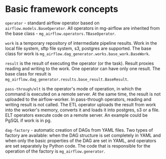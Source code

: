 # Basic framework concepts

`operator` - standard airflow operator based on `airflow.models.BaseOperator`. 
All operators in mg-airflow are inherited from the base class - `mg_airflow.operators.TBaseOperator`.

`work` is a temporary repository of intermediate pipeline results.
Work in the local file system, sftp file system, s3, postgres are supported.
The base class for work is `mg_airflow.dag_generator.works.base_work.BaseWork`.

`result` is the result of executing the operator (or the task).
Result proxies reading and writing to the work. One operator can have only one result.
The base class for result is `mg_airflow.dag_generator.results.base_result.BaseResult`.

`pass-through/elt` is the operator's mode of operation, in which the command is executed on a remote server.
At the same time, the result is not uploaded to the airflow-worker.
In pass-through operators, reading and writing result is not called.
The ETL operator uploads the result from work into the worker's memory, converts it and loads it into postgres, s3 or a file.
ELT operators execute code on a remote server. An example could be PgSQL if work is in pg.

`dag-factory` - automatic creation of DAGs from YAML files.
Two types of factory are available: when the DAG structure is set completely in YAML and when only the basic properties of the DAG are set in YAML, and operators are set separately by Python code.
The code that is responsible for the operation of the factory is `mg_airflow.generator`.